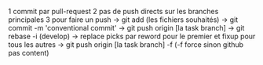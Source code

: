 1 commit par pull-request
2 pas de push directs sur les branches principales
3 pour faire un push -> git add (les fichiers souhaités) -> git commit -m 'conventional commit' -> git push origin [la task branch] -> git rebase -i (develop) -> replace picks par reword pour le premier et fixup pour tous les autres -> git push origin [la task branch] -f (-f force sinon github pas content)
